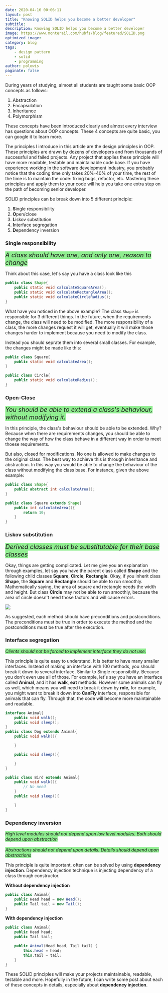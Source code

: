 ```yaml
---
date: 2020-04-16 00:06:11
layout: post
title: "Knowing SOLID helps you become a better developer"
subtitle:
description: Knowing SOLID helps you become a better developer
image: https://www.monterail.com/hubfs/blog/featured/SOLID.png
optimized_image:
category: blog
tags:
    - design pattern
    - solid
    - programming
author: polowis
paginate: false
---
```


During years of studying, almost all students are taught some basic OOP concepts as follows:

1. Abstraction
2. Encapsulation
3. Inheritance
4. Polymorphism

These concepts have been introduced clearly and almost every interview has questions about OOP concepts. These 4 concepts are quite basic, you can google it to learn more.

The principles I introduce in this article are the design principles in OOP. These principles are drawn by dozens of developers and from thousands of successful and failed projects. Any project that applies these principle will have more readable, testable and maintainable code base. If you have experience working in the software development industry, you probably notice that the coding time only takes 20%-40% of your time, the rest of the time is to maintain the code: fixing bugs, refactor, etc. Mastering these principles and apply them to your code will help you take one extra step on the path of becoming senior developer. 

SOLID principles can be break down into 5 different principle:
1. **S**ingle responsibility
2. **O**pen/close
3. **L**iskov substitution
4. **I**nterface segregation
5. **D**ependency inversion

### Single responsibility


<i style="font-size: 20px; background-color:lightgreen;" >A class should have one, and only one, reason to change</i>


Think about this case, let's say you have a class look like this

```java
public class Shape{
    public static void calculateSquareArea();
    public static void calculateRectangleArea();
    public static void calculateCircleRadius();
}
```

What have you noticed in the above example? The class ```Shape``` is responsible for 3 different things. In the future, when the requirements change, the class will need to be modified. The  more responsibility of a class, the more changes request it will get, eventually it will make those changes harder to implement because you need to modify the class. 

Instead you should seprate them into several small classes. For example, the changes might be made like this:

```java
public class Square{
    public static void calculateArea();
}

public class Circle{
    public static void calculateRadius();
}

```

### Open-Close


<i style="font-size: 20px; background-color:lightgreen;">You should be able to extend a class's behaviour, without modifying it.</i>


In this principle, the class's behaviour should be able to be extended. Why? Because when there are requirements changes, you should be able to change the way of how the class behave in a different way in order to meet thoese requirements. 

But also, closed for modifications. No one is allowed to make changes to the original class. The best way to achieve this is through inheritance and abstraction. In this way you would be able to change the behaviour of the class without modifying the class base. For instance, given the above example:

```java
public class Shape{
    public abstract int calculateArea();
}

public class Square extends Shape{
    public int calculateArea(){
        return 10;
    }
}
```

### Liskov substitution 



<i style="font-size: 20px; background-color:lightgreen;">Derived classes must be substitutable for their base classes</i>


Okay, things are getting complicated. Let me give you an explanation through examples, let say you have the parent class called **Shape** and the following child classes **Square**, **Circle**, **Rectangle**. Okay, if you inherit class **Shape**, the **Square** and **Rectangle** should be able to run smoothly. Mathematically saying, the area of square and rectangle needs the width and height. But class **Circle** may not be able to run smoothly, because the area of circle doesn't need those factors and will cause errors. 

<img src="https://upload.wikimedia.org/wikipedia/commons/thumb/e/ea/Design_by_contract.svg/1280px-Design_by_contract.svg.png">

As suggested, each method should have preconditions and postconditions. The preconditions must be true in order to execute the method and the postconditions must be true after the execution. 

### Interface segregation


<i style="background-color:lightgreen;">Clients should not be forced to implement interface they do not use.</i>


This principle is quite easy to understand. It is better to have many smaller interfaces. Instead of making an interface with 100 methods, you should break it down to several interface. Similar to Single responsibility. Because you don't even use all of those. For example, let's say you have an interface called **Animal**, and it has **walk**, **eat** methods. However some animals can fly as well, which means you will need to break it down by **role**, for example, you might want to break it down into **CanFly** interface, responsible for animals that can fly. Through that, the code will become more maintainable and readable. 

```java
interface Animal{
    public void walk();
    public void sleep();
}
public class Dog extends Animal{
    public void walk(){

    }

    public void sleep(){

    }
}

public class Bird extends Animal{
    public void walk(){
        // No need 
    }
    public void sleep(){

    }
}

```

### Dependency inversion


<i style="background-color:lightgreen;">High level modules should not depend upon low level modules. Both should depend upon abstraction</i> <br><br>
<i style="background-color:lightgreen;">Abstractions should not depend upon details. Details should depend upon abstractions </i>


This principle is quite important, often can be solved by using **dependency injection**. Dependency injection technique is injecting dependency of a class through constructor. 

**Without dependency injection**
```java
public class Animal{
    public Head head = new Head();
    public Tail tail = new Tail();
}
```

**With dependency injection**
```java
public class Animal{
    public Head head;
    public Tail tail;

    public Animal(Head head, Tail tail) {
        this.head = head;
        this,tail = tail;
    }
}
```

These SOLID principles will make your projects maintainable, readable, testable and more. Hopefully in the future, I can write some post about each of these concepts in details, especially about **dependency injection**. 
